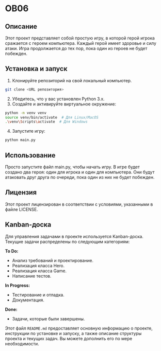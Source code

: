 # OB06

## Описание
Этот проект представляет собой простую игру, в которой герой игрока сражается с героем компьютера. Каждый герой имеет здоровье и силу атаки. Игра продолжается до тех пор, пока один из героев не будет побежден.

## Установка и запуск

1. Клонируйте репозиторий на свой локальный компьютер.

```bash
git clone <URL репозитория>
```

2. Убедитесь, что у вас установлен Python 3.x.
3. Создайте и активируйте виртуальное окружение:

```bash
python -m venv venv
source venv/bin/activate  # Для Linux/MacOS
.\venv\Scripts\activate  # Для Windows
```

4. Запустите игру:

```bash
python main.py
```

## Использование

Просто запустите файл main.py, чтобы начать игру. В игре будет создано два героя: один для игрока и один для компьютера. Они будут атаковать друг друга по очереди, пока один из них не будет побежден.

## Лицензия

Этот проект лицензирован в соответствии с условиями, указанными в файле LICENSE.

## Kanban-доска

Для управления задачами в проекте используется Kanban-доска. Текущие задачи распределены по следующим категориям:

**To Do:**

- Анализ требований и проектирование.
- Реализация класса Hero.
- Реализация класса Game.
- Написание тестов.

**In Progress:**

- Тестирование и отладка.
- Документация.

**Done:**

- Задачи, которые были завершены.


Этот файл `README.md` предоставляет основную информацию о проекте, инструкции по установке и запуску, а также описание структуры проекта и текущих задач. Вы можете дополнить его по мере необходимости.